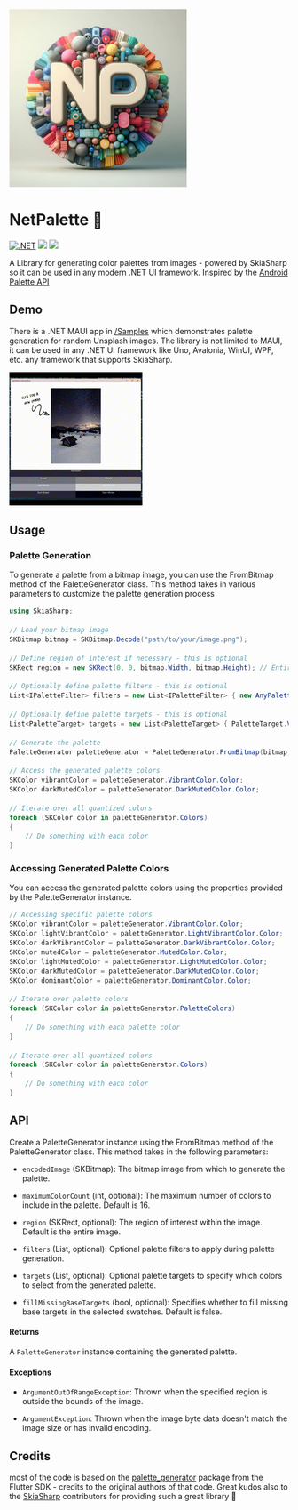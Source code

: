 <img src="https://raw.githubusercontent.com/nor0x/NetPalette/main/Art/packageicon.png" width="320px" />

# NetPalette 🎨
[![.NET](https://github.com/nor0x/NetPalette/actions/workflows/dotnet.yml/badge.svg)](https://github.com/nor0x/NetPalette/actions/workflows/dotnet.yml)
[![](https://img.shields.io/nuget/v/NetPalette)](https://www.nuget.org/packages/NetPalette)
[![](https://img.shields.io/nuget/dt/NetPalette)](https://www.nuget.org/packages/NetPalette)

A Library for generating color palettes from images - powered by SkiaSharp so it can be used in any modern .NET UI framework. Inspired by the [Android Palette API](https://developer.android.com/develop/ui/views/graphics/palette-colors)

## Demo
There is a .NET MAUI app in [/Samples](https://github.com/nor0x/NetPalette/tree/main/Samples/NetPalette.Sample.Maui) which demonstrates palette generation for random Unsplash images. The library is not limited to MAUI, it can be used in any .NET UI framework like Uno, Avalonia, WinUI, WPF, etc. any framework that supports SkiaSharp.

![Demo](https://raw.githubusercontent.com/nor0x/NetPalette/main/Art/IMG_12380912.gif)

## Usage
### Palette Generation

To generate a palette from a bitmap image, you can use the FromBitmap method of the PaletteGenerator class. This method takes in various parameters to customize the palette generation process

```csharp
using SkiaSharp;

// Load your bitmap image
SKBitmap bitmap = SKBitmap.Decode("path/to/your/image.png");

// Define region of interest if necessary - this is optional
SKRect region = new SKRect(0, 0, bitmap.Width, bitmap.Height); // Entire image

// Optionally define palette filters - this is optional
List<IPaletteFilter> filters = new List<IPaletteFilter> { new AnyPaletteFilter() };

// Optionally define palette targets - this is optional
List<PaletteTarget> targets = new List<PaletteTarget> { PaletteTarget.Vibrant, PaletteTarget.DarkMuted };

// Generate the palette
PaletteGenerator paletteGenerator = PaletteGenerator.FromBitmap(bitmap, maximumColorCount: 16, region, filters, targets, fillMissingTargets: true);

// Access the generated palette colors
SKColor vibrantColor = paletteGenerator.VibrantColor.Color;
SKColor darkMutedColor = paletteGenerator.DarkMutedColor.Color;

// Iterate over all quantized colors
foreach (SKColor color in paletteGenerator.Colors)
{
    // Do something with each color
}
```

### Accessing Generated Palette Colors
You can access the generated palette colors using the properties provided by the PaletteGenerator instance.

```csharp
// Accessing specific palette colors
SKColor vibrantColor = paletteGenerator.VibrantColor.Color;
SKColor lightVibrantColor = paletteGenerator.LightVibrantColor.Color;
SKColor darkVibrantColor = paletteGenerator.DarkVibrantColor.Color;
SKColor mutedColor = paletteGenerator.MutedColor.Color;
SKColor lightMutedColor = paletteGenerator.LightMutedColor.Color;
SKColor darkMutedColor = paletteGenerator.DarkMutedColor.Color;
SKColor dominantColor = paletteGenerator.DominantColor.Color;

// Iterate over palette colors
foreach (SKColor color in paletteGenerator.PaletteColors)
{
    // Do something with each palette color
}

// Iterate over all quantized colors
foreach (SKColor color in paletteGenerator.Colors)
{
	// Do something with each color
}
```

## API
Create a PaletteGenerator instance using the FromBitmap method of the PaletteGenerator class. This method takes in the following parameters:


- `encodedImage` (SKBitmap): The bitmap image from which to generate the palette.
  
- `maximumColorCount` (int, optional): The maximum number of colors to include in the palette. Default is 16.
  
- `region` (SKRect, optional): The region of interest within the image. Default is the entire image.
  
- `filters` (List<IPaletteFilter>, optional): Optional palette filters to apply during palette generation.
  
- `targets` (List<PaletteTarget>, optional): Optional palette targets to specify which colors to select from the generated palette.
  
- `fillMissingBaseTargets` (bool, optional): Specifies whether to fill missing base targets in the selected swatches. Default is false.

#### Returns

A `PaletteGenerator` instance containing the generated palette.

#### Exceptions

- `ArgumentOutOfRangeException`: Thrown when the specified region is outside the bounds of the image.

- `ArgumentException`: Thrown when the image byte data doesn't match the image size or has invalid encoding.



## Credits
most of the code is based on the [palette_generator](https://pub.dev/packages/palette_generator) package from the Flutter SDK - credits to the original authors of that code. Great kudos also to the [SkiaSharp](https://github.com/mono/skiasharp) contributors for providing such a great library 👏